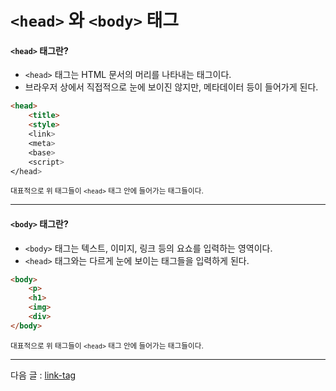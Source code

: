 # `<head>` 와 `<body>` 태그

#### `<head>` 태그란?
- `<head>` 태그는 HTML 문서의 머리를 나타내는 태그이다.
- 브라우저 상에서 직접적으로 눈에 보이진 않지만, 메타데이터 등이 들어가게 된다.

```html
<head>
    <title>
    <style>
    <link>
    <meta>
    <base>
    <script>
</head>
```
<small>대표적으로 위 태그들이 `<head>` 태그 안에 들어가는 태그들이다.</small>

<hr>

#### `<body>` 태그란?
- `<body>` 태그는 텍스트, 이미지, 링크 등의 요쇼를 입력하는 영역이다.
- `<head>` 태그와는 다르게 눈에 보이는 태그들을 입력하게 된다.

```html
<body>
    <p>
    <h1>
    <img>
    <div>
</body>
```
<small>대표적으로 위 태그들이 `<head>` 태그 안에 들어가는 태그들이다.</small>

<hr>

다음 글 : [link-tag](https://github.com/zzunipark/TIL/blob/main/HTML/link-tag.md)